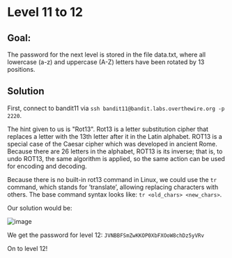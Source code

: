 # Level 11 to 12

## Goal:
The password for the next level is stored in the file data.txt, where all lowercase (a-z) and uppercase (A-Z) letters have been rotated by 13 positions.

## Solution
First, connect to bandit11 via `ssh bandit11@bandit.labs.overthewire.org -p 2220`.

The hint given to us is "Rot13". Rot13 is a letter substitution cipher that replaces a letter with the 13th letter after it in the Latin alphabet. ROT13 is a special case of the Caesar cipher which was developed in ancient Rome. Because there are 26 letters in the alphabet, ROT13 is its inverse; that is, to undo ROT13, the same algorithm is applied, so the same action can be used for encoding and decoding.

Because there is no built-in rot13 command in Linux, we could use the `tr` command, which stands for ’translate’, allowing replacing characters with others. The base command syntax looks like: `tr <old_chars> <new_chars>`.

Our solution would be:

![image](https://github.com/Abhinaenae/BanditGame/assets/92381984/07506bfa-3487-47a4-9017-35054a9d6990)


We get the password for level 12: `JVNBBFSmZwKKOP0XbFXOoW8chDz5yVRv`

On to level 12!
